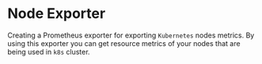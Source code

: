 # Node Exporter

Creating a Prometheus exporter for exporting ```Kubernetes``` nodes metrics. By using this
exporter you can get resource metrics of your nodes that are being used in ```k8s``` cluster.
